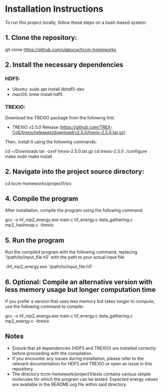 
# Installation Instructions

To run this project locally, follow these steps on a bash-based system:

## 1. Clone the repository:
git clone https://github.com/ulakocur/tccm-homeworks

## 2. Install the necessary dependencies

### HDF5:
- Ubuntu:
    sudo apt install libhdf5-dev
- macOS:
    brew install hdf5

### TREXIO:
Download the TREXIO package from the following link:
- TREXIO v2.5.0 Release (https://github.com/TREX-CoE/trexio/releases/download/v2.5.0/trexio-2.5.0.tar.gz)

Then, install it using the following commands:

cd ~/Downloads
tar -zxvf trexio-2.5.0.tar.gz
cd trexio-2.5.0
./configure
make
sudo make install

## 2. Navigate into the project source directory:

cd tccm-homeworks/project1/src

## 4. Compile the program

After installation, compile the program using the following command:

gcc -o hf_mp2_energy.exe main.c hf_energy.c data_gathering.c mp2_hashmap.c -ltrexio

## 5. Run the program

Run the compiled program with the following command, replacing '/path/to/input_file.h5' with the path to your actual input file:

./hf_mp2_energy.exe '/path/to/input_file.h5'

## 6. Optional: Compile an alternative version with less memory usage but longer computation time

If you prefer a version that uses less memory but takes longer to compute, use the following command to compile:

gcc -o hf_mp2_energy.exe main.c hf_energy.c data_gathering.c mp2_energy.c -ltrexio

## Notes

- Ensure that all dependencies (HDF5 and TREXIO) are installed correctly before proceeding with the compilation.
- If you encounter any issues during installation, please refer to the relevant documentation for HDF5 and TREXIO or open an issue in this repository.
- The directory tccm-homework/project1/tests contains various simple molecules for which the program can be tested. Expected energy values are available in the README.org file within said directory.
